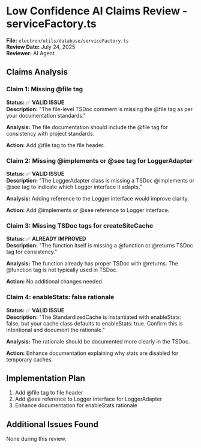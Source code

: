 # Low Confidence AI Claims Review - serviceFactory.ts

**File:** `electron/utils/database/serviceFactory.ts`  
**Review Date:** July 24, 2025  
**Reviewer:** AI Agent  

## Claims Analysis

### Claim 1: Missing @file tag
**Status:** ✅ **VALID ISSUE**  
**Description:** "The file-level TSDoc comment is missing the @file tag as per your documentation standards."

**Analysis:** The file documentation should include the @file tag for consistency with project standards.

**Action:** Add @file tag to the file header.

### Claim 2: Missing @implements or @see tag for LoggerAdapter
**Status:** ✅ **VALID ISSUE**  
**Description:** "The LoggerAdapter class is missing a TSDoc @implements or @see tag to indicate which Logger interface it adapts."

**Analysis:** Adding reference to the Logger interface would improve clarity.

**Action:** Add @implements or @see reference to Logger interface.

### Claim 3: Missing TSDoc tags for createSiteCache
**Status:** ✅ **ALREADY IMPROVED**  
**Description:** "The function itself is missing a @function or @returns TSDoc tag for consistency."

**Analysis:** The function already has proper TSDoc with @returns. The @function tag is not typically used in TSDoc.

**Action:** No additional changes needed.

### Claim 4: enableStats: false rationale
**Status:** ✅ **VALID ISSUE**  
**Description:** "The StandardizedCache is instantiated with enableStats: false, but your cache class defaults to enableStats: true. Confirm this is intentional and document the rationale."

**Analysis:** The rationale should be documented more clearly in the TSDoc.

**Action:** Enhance documentation explaining why stats are disabled for temporary caches.

## Implementation Plan

1. Add @file tag to file header
2. Add @see reference to Logger interface for LoggerAdapter
3. Enhance documentation for enableStats rationale

## Additional Issues Found

None during this review.
